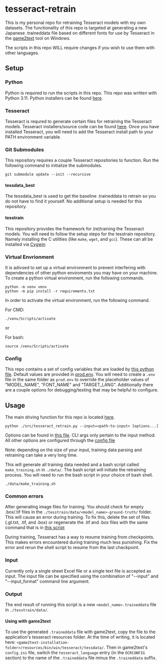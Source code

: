 # tesseract-retrain

This is my personal repo for retraining Tesseract models with my own datasets. The functionality of this repo is targeted at generating a new Japanese .traineddata file based on different fonts for use by Tesseract in the [game2text](https://github.com/mathewthe2/Game2Text) tool on Windows.

The scripts in this repo WILL require changes if you wish to use them with other languages.

## Setup

### Python

Python is required to run the scripts in this repo. This repo was written with Python 3.11. Python installers can be found [here](https://www.python.org/downloads/).

### Tesseract

Tesseract is requred to generate certain files for retraining the Tesseract models. Tesseract installers/source code can be found [here](https://github.com/tesseract-ocr/tesseract/releases). Once you have installed Tesseract, you will need to add the Tesseract install path to your PATH environment variable.

### Git Submodules

This repository requires a couple Tesseract repositories to function. Run the following command to initialize the submodules.

```shell
git submodule update --init --recursive
```

#### tessdata_best

The tessdata_best is used to get the baseline .traineddata to retrain so you do not have to find it yourself. No additional setup is needed for this repository.

#### tesstrain

This repository provides the framework for (re)training the Tesseract models. You will need to follow the setup steps for the tesstrain repository. Namely installing the C utilities (like `make`, `wget`, and `gcc`). These can all be installed via [Cygwin](https://www.cygwin.com/)

### Virtual Envrionment

It is adivsed to set up a virtual environment to prevent interfering with dependencies of other python enviroments you may have on your machine. To create a python virtual environment, run the following commands.

```shell
python -m venv venv
python -m pip install -r requirements.txt
```

In order to activate the virtual environment, run the following command.

For CMD:

```shell
./venv/Scripts/activate
```

or

For bash:

```shell
source /venv/Scripts/activate
```

### Config

This repo contains a set of config variables that are loaded by [this python file](./src/env/env.py). Default values are provided in [prod.env](./src/env/prod.env). You will need to create a `.env` file in the same folder as `prod.env` to override the placeholder values of "MODEL_NAME", "FONT_NAME" and "TARGET_LANG". Additionally there are a couple options for debugging/testing that may be helpful to configure.

## Usage

The main driving function for this repo is located [here](./src/tesseract_retrain.py).

```shell
python ./src/tesseract_retrain.py --input=<path-to-input> [options...]
```

Options can be found in [this file](./src/parse_args.py). CLI args only pertain to the input method. All other options are configured through the [config file](#config)

Note: depending on the size of your input, training data parsing and retraining can take a very long time.

This will generate all training data needed and a bash script called `make_training.sh` in `./data/`. The bash script will initiate the retraining process. You will need to run the bash script in your choice of bash shell.

```shell
./data/make_training.sh
```

### Common errors

After generating image files for training. You should check for empty .box/.tif files in the `./tesstrain/data/<model_name>-ground-truth/` folder. This will cause an error during training. To fix this, delete the set of files (.gt.txt, .tif, and .box) or regenerate the .tif and .box files with the same command that is in [this script](./src/generate_training_images.py)

During training, Tesseract has a way to resume training from checkpoints. This makes errors encountered during training much less punishing. Fix the error and rerun the shell script to resume from the last checkpoint.

### Input

Currently only a single sheet Excel file or a single text file is accepted as input. The input file can be specified using the combination of "--input" and "--input_format" command line argument.

### Output

The end result of running this script is a new `<model_name>.traineddata` file in `./tesstrain/data/`.

#### Using with game2text

To use the generated `.traineddata` file with game2text, copy the file to the application's tesseract resources folder. At the time of writing, it is located here: `<game2text-installation-folder>/resources/bin/win/tesseract/tessdata/`. Then in game2text's `config.ini` file, switch the `tesseract_language` entry (in the `OCRCONFIG` section) to the name of the `.traineddata` file minus the `.traineddata` suffix.
